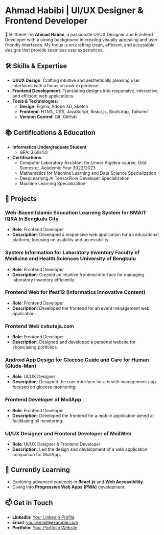 # Ahmad Habibi | UI/UX Designer & Frontend Developer

👋 Hi there! I'm **Ahmad Habibi**, a passionate UI/UX Designer and Frontend Developer with a strong background in creating visually appealing and user-friendly interfaces. My focus is on crafting clean, efficient, and accessible designs that provide seamless user experiences.

## 🛠️ Skills & Expertise

- **UI/UX Design**: Crafting intuitive and aesthetically pleasing user interfaces with a focus on user experience.
- **Frontend Development**: Translating designs into responsive, interactive, and efficient web applications.
- **Tools & Technologies**: 
  - **Design**: Figma, Adobe XD, Sketch
  - **Frontend**: HTML, CSS, JavaScript, React.js, Bootstrap, Tailwind
  - **Version Control**: Git, GitHub

## 📚 Certifications & Education

- **Informatics Undergraduate Student**
  - GPA: 3.68/4.0
- **Certifications**:
  - Computer Laboratory Assistant for Linear Algebra course, Odd Semester, Academic Year 2022/2023
  - Mathematics for Machine Learning and Data Science Specialization
  - DeepLearning.AI TensorFlow Developer Specialization
  - Machine Learning Specialization

## 💼 Projects

### Web-Based Islamic Education Learning System for SMAIT IQRA In Bengkulu City
- **Role**: Frontend Developer
- **Description**: Developed a responsive web application for an educational platform, focusing on usability and accessibility.

### System Information for Laboratory Inventory Faculty of Medicine and Health Sciences University of Bengkulu
- **Role**: Frontend Developer
- **Description**: Created an intuitive frontend interface for managing laboratory inventory efficiently.

### Frontend Web for Ifest12 (Informatics Innovative Content)
- **Role**: Frontend Developer
- **Description**: Developed the frontend for an event management web application.

### Frontend Web cvbuteja.com
- **Role**: Frontend Developer
- **Description**: Designed and developed a personal website for showcasing portfolios.

### Android App Design for Glucose Guide and Care for Human (Glude-Man)
- **Role**: UI/UX Designer
- **Description**: Designed the user interface for a health management app focused on glucose monitoring.

### Frontend Developer of MoilApp
- **Role**: Frontend Developer
- **Description**: Developed the frontend for a mobile application aimed at facilitating oil monitoring.

### UI/UX Designer and Frontend Developer of MoilWeb
- **Role**: UI/UX Designer & Frontend Developer
- **Description**: Led the design and development of a web application companion for MoilApp.

## 🌱 Currently Learning
- Exploring advanced concepts in **React.js** and **Web Accessibility**.
- Diving into **Progressive Web Apps (PWA)** development.

## 📫 Get in Touch
- **LinkedIn**: [Your LinkedIn Profile](#)
- **Email**: [your.email@example.com](mailto:your.email@example.com)
- **Portfolio**: [Your Portfolio Website](#)


